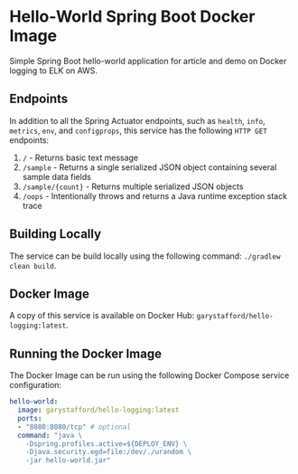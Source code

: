 # Hello-World Spring Boot Docker Image

Simple Spring Boot hello-world application for article and demo on Docker logging to ELK on AWS.

## Endpoints

In addition to all the Spring Actuator endpoints, such as `health`, `info`, `metrics`, `env`, and `configprops`, this service has the following `HTTP GET` endpoints:

1. `/` - Returns basic text message
2. `/sample` - Returns a single serialized JSON object containing several sample data fields
3. `/sample/{count}` - Returns multiple serialized JSON objects
4. `/oops` - Intentionally throws and returns a Java runtime exception stack trace

## Building Locally

The service can be build locally using the following command: `./gradlew clean build`.

## Docker Image

A copy of this service is available on Docker Hub: `garystafford/hello-logging:latest`.

## Running the Docker Image

The Docker Image can be run using the following Docker Compose service configuration:

```yaml
hello-world:
  image: garystafford/hello-logging:latest
  ports:
  - "8080:8080/tcp" # optional
  command: "java \
    -Dspring.profiles.active=${DEPLOY_ENV} \
    -Djava.security.egd=file:/dev/./urandom \
    -jar hello-world.jar"
```
